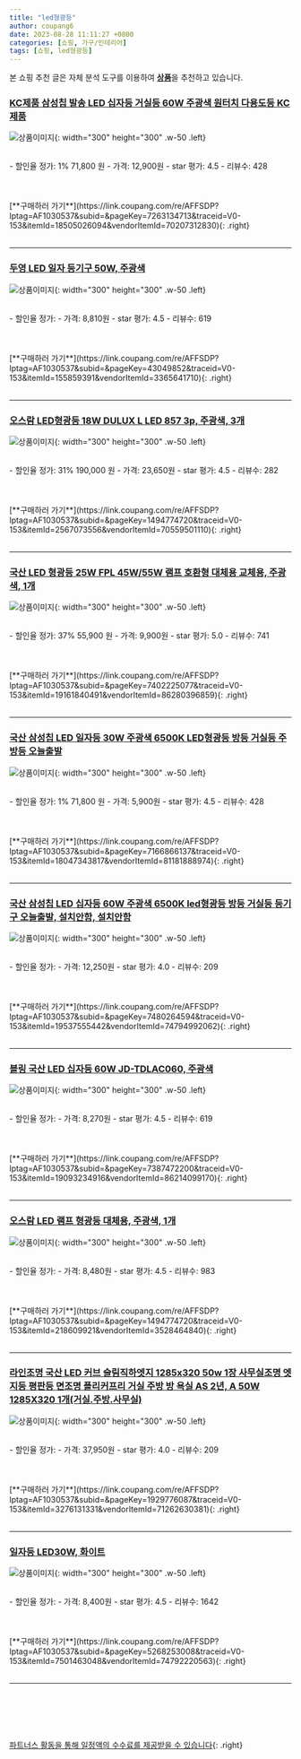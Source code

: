 ```yaml
---
title: "led형광등"
author: coupang6
date: 2023-08-28 11:11:27 +0800
categories: [쇼핑, 가구/인테리어]
tags: [쇼핑, led형광등]
---
```


본 쇼핑 추천 글은 자체 분석 도구를 이용하여 [**상품**](https://link.coupang.com/a/bao1ui)을 추천하고 있습니다.

### [KC제품 삼성칩 발송 LED 십자등 거실등 60W 주광색 원터치 다용도등 KC제품](https://link.coupang.com/re/AFFSDP?lptag=AF1030537&subid=&pageKey=7263134713&traceid=V0-153&itemId=18505026094&vendorItemId=70207312830)

![상품이미지](https://thumbnail10.coupangcdn.com/thumbnails/remote/230x230ex/image/vendor_inventory/116f/fa6eb2f07cfd9aecdea1d877520eec828ec53b5bfeebc36eaa719a5c1bf3.jpg){: width="300" height="300" .w-50 .left}


<br>
- 할인율 정가: 1%  71,800   원
- 가격: 12,900원
- star 평가: 4.5
- 리뷰수: 428
<br>
<br>
<br>
<br>
[**구매하러 가기**](https://link.coupang.com/re/AFFSDP?lptag=AF1030537&subid=&pageKey=7263134713&traceid=V0-153&itemId=18505026094&vendorItemId=70207312830){: .right}
<br>
<br>

---

### [두영 LED 일자 등기구 50W, 주광색](https://link.coupang.com/re/AFFSDP?lptag=AF1030537&subid=&pageKey=43049852&traceid=V0-153&itemId=155859391&vendorItemId=3365641710)

![상품이미지](https://thumbnail8.coupangcdn.com/thumbnails/remote/230x230ex/image/retail/images/189679111638138-522aa9fa-8b02-4d48-97d5-37f812dfb57e.jpg){: width="300" height="300" .w-50 .left}


<br>
- 할인율 정가: 
- 가격: 8,810원
- star 평가: 4.5
- 리뷰수: 619
<br>
<br>
<br>
<br>
[**구매하러 가기**](https://link.coupang.com/re/AFFSDP?lptag=AF1030537&subid=&pageKey=43049852&traceid=V0-153&itemId=155859391&vendorItemId=3365641710){: .right}
<br>
<br>

---

### [오스람 LED형광등 18W DULUX L LED 857 3p, 주광색, 3개](https://link.coupang.com/re/AFFSDP?lptag=AF1030537&subid=&pageKey=1494774720&traceid=V0-153&itemId=2567073556&vendorItemId=70559501110)

![상품이미지](https://thumbnail10.coupangcdn.com/thumbnails/remote/230x230ex/image/retail/images/2414690699194613-b42d670f-8d5d-4507-a3f3-22ab08992e88.jpg){: width="300" height="300" .w-50 .left}


<br>
- 할인율 정가: 31%  190,000   원
- 가격: 23,650원
- star 평가: 4.5
- 리뷰수: 282
<br>
<br>
<br>
<br>
[**구매하러 가기**](https://link.coupang.com/re/AFFSDP?lptag=AF1030537&subid=&pageKey=1494774720&traceid=V0-153&itemId=2567073556&vendorItemId=70559501110){: .right}
<br>
<br>

---

### [국산 LED 형광등 25W FPL 45W/55W 램프 호환형 대체용 교체용, 주광색, 1개](https://link.coupang.com/re/AFFSDP?lptag=AF1030537&subid=&pageKey=7402225077&traceid=V0-153&itemId=19161840491&vendorItemId=86280396859)

![상품이미지](https://thumbnail7.coupangcdn.com/thumbnails/remote/230x230ex/image/vendor_inventory/77b8/8f82d8e8ae3f9c128de9a4f1e2ccdffc9631029c65428dfb9db667982731.png){: width="300" height="300" .w-50 .left}


<br>
- 할인율 정가: 37%  55,900   원
- 가격: 9,900원
- star 평가: 5.0
- 리뷰수: 741
<br>
<br>
<br>
<br>
[**구매하러 가기**](https://link.coupang.com/re/AFFSDP?lptag=AF1030537&subid=&pageKey=7402225077&traceid=V0-153&itemId=19161840491&vendorItemId=86280396859){: .right}
<br>
<br>

---

### [국산 삼성칩 LED 일자등 30W 주광색 6500K LED형광등 방등 거실등 주방등 오늘출발](https://link.coupang.com/re/AFFSDP?lptag=AF1030537&subid=&pageKey=7166866137&traceid=V0-153&itemId=18047343817&vendorItemId=81181888974)

![상품이미지](https://thumbnail10.coupangcdn.com/thumbnails/remote/230x230ex/image/vendor_inventory/6c1b/bf7815ad6909c4d0928b8272d5d893f4e08c8f66920b52f687777788a529.jpg){: width="300" height="300" .w-50 .left}


<br>
- 할인율 정가: 1%  71,800   원
- 가격: 5,900원
- star 평가: 4.5
- 리뷰수: 428
<br>
<br>
<br>
<br>
[**구매하러 가기**](https://link.coupang.com/re/AFFSDP?lptag=AF1030537&subid=&pageKey=7166866137&traceid=V0-153&itemId=18047343817&vendorItemId=81181888974){: .right}
<br>
<br>

---

### [국산 삼성칩 LED 십자등 60W 주광색 6500K led형광등 방등 거실등 등기구 오늘출발, 설치안함, 설치안함](https://link.coupang.com/re/AFFSDP?lptag=AF1030537&subid=&pageKey=7480264594&traceid=V0-153&itemId=19537555442&vendorItemId=74794992062)

![상품이미지](https://thumbnail8.coupangcdn.com/thumbnails/remote/230x230ex/image/vendor_inventory/8eda/7ece391d064d6b41f91bcbbac09e1124c38d6e1d13bf0aff32ac1fc1838a.jpg){: width="300" height="300" .w-50 .left}


<br>
- 할인율 정가: 
- 가격: 12,250원
- star 평가: 4.0
- 리뷰수: 209
<br>
<br>
<br>
<br>
[**구매하러 가기**](https://link.coupang.com/re/AFFSDP?lptag=AF1030537&subid=&pageKey=7480264594&traceid=V0-153&itemId=19537555442&vendorItemId=74794992062){: .right}
<br>
<br>

---

### [블링 국산 LED 십자등 60W JD-TDLAC060, 주광색](https://link.coupang.com/re/AFFSDP?lptag=AF1030537&subid=&pageKey=7387472200&traceid=V0-153&itemId=19093234916&vendorItemId=86214099170)

![상품이미지](https://thumbnail6.coupangcdn.com/thumbnails/remote/230x230ex/image/rs_quotation_api/5nikzvpt/6280ef0cd09d4ea5a1ec75dc3f72e0bd.jpg){: width="300" height="300" .w-50 .left}


<br>
- 할인율 정가: 
- 가격: 8,270원
- star 평가: 4.5
- 리뷰수: 619
<br>
<br>
<br>
<br>
[**구매하러 가기**](https://link.coupang.com/re/AFFSDP?lptag=AF1030537&subid=&pageKey=7387472200&traceid=V0-153&itemId=19093234916&vendorItemId=86214099170){: .right}
<br>
<br>

---

### [오스람 LED 램프 형광등 대체용, 주광색, 1개](https://link.coupang.com/re/AFFSDP?lptag=AF1030537&subid=&pageKey=1494774720&traceid=V0-153&itemId=218609921&vendorItemId=3528464840)

![상품이미지](https://thumbnail6.coupangcdn.com/thumbnails/remote/230x230ex/image/product/image/vendoritem/2018/10/29/3528464840/d120f867-cc14-4868-bd4e-193f5d51f1e6.jpg){: width="300" height="300" .w-50 .left}


<br>
- 할인율 정가: 
- 가격: 8,480원
- star 평가: 4.5
- 리뷰수: 983
<br>
<br>
<br>
<br>
[**구매하러 가기**](https://link.coupang.com/re/AFFSDP?lptag=AF1030537&subid=&pageKey=1494774720&traceid=V0-153&itemId=218609921&vendorItemId=3528464840){: .right}
<br>
<br>

---

### [라인조명 국산 LED 커브 슬림직하엣지 1285x320 50w 1장 사무실조명 엣지등 평판등 면조명 플리커프리 거실 주방 방 욕실 AS 2년, A 50W 1285X320 1개(거실.주방.사무실)](https://link.coupang.com/re/AFFSDP?lptag=AF1030537&subid=&pageKey=1929776087&traceid=V0-153&itemId=3276131331&vendorItemId=71262630381)

![상품이미지](https://thumbnail10.coupangcdn.com/thumbnails/remote/230x230ex/image/vendor_inventory/d5e3/857dbb239004d57f5c721b7a47252f6173491b753a319595e43de0db32f9.jpg){: width="300" height="300" .w-50 .left}


<br>
- 할인율 정가: 
- 가격: 37,950원
- star 평가: 4.0
- 리뷰수: 209
<br>
<br>
<br>
<br>
[**구매하러 가기**](https://link.coupang.com/re/AFFSDP?lptag=AF1030537&subid=&pageKey=1929776087&traceid=V0-153&itemId=3276131331&vendorItemId=71262630381){: .right}
<br>
<br>

---

### [일자등 LED30W, 화이트](https://link.coupang.com/re/AFFSDP?lptag=AF1030537&subid=&pageKey=5268253008&traceid=V0-153&itemId=7501463048&vendorItemId=74792220563)

![상품이미지](https://thumbnail9.coupangcdn.com/thumbnails/remote/230x230ex/image/rs_quotation_api/smsrcbbx/fc807e28553744c38640d21469da9e16.jpg){: width="300" height="300" .w-50 .left}


<br>
- 할인율 정가: 
- 가격: 8,400원
- star 평가: 4.5
- 리뷰수: 1642
<br>
<br>
<br>
<br>
[**구매하러 가기**](https://link.coupang.com/re/AFFSDP?lptag=AF1030537&subid=&pageKey=5268253008&traceid=V0-153&itemId=7501463048&vendorItemId=74792220563){: .right}
<br>
<br>

---
<br><br><br><br><br> [파트너스 활동을 통해 일정액의 수수료를 제공받을 수 있습니다](https://link.coupang.com/a/bao1ui){: .right}